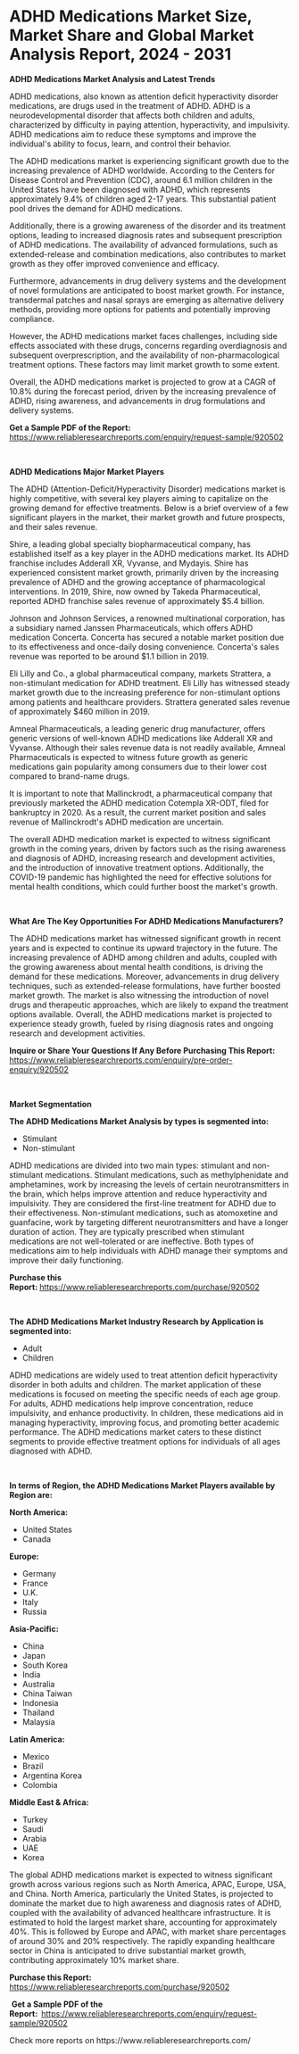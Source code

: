 <p><h1>ADHD Medications Market Size, Market Share and Global Market Analysis Report, 2024 - 2031</h1></p><p><strong>ADHD Medications Market Analysis and Latest Trends</strong></p>
<p><p>ADHD medications, also known as attention deficit hyperactivity disorder medications, are drugs used in the treatment of ADHD. ADHD is a neurodevelopmental disorder that affects both children and adults, characterized by difficulty in paying attention, hyperactivity, and impulsivity. ADHD medications aim to reduce these symptoms and improve the individual's ability to focus, learn, and control their behavior.</p><p>The ADHD medications market is experiencing significant growth due to the increasing prevalence of ADHD worldwide. According to the Centers for Disease Control and Prevention (CDC), around 6.1 million children in the United States have been diagnosed with ADHD, which represents approximately 9.4% of children aged 2-17 years. This substantial patient pool drives the demand for ADHD medications.</p><p>Additionally, there is a growing awareness of the disorder and its treatment options, leading to increased diagnosis rates and subsequent prescription of ADHD medications. The availability of advanced formulations, such as extended-release and combination medications, also contributes to market growth as they offer improved convenience and efficacy.</p><p>Furthermore, advancements in drug delivery systems and the development of novel formulations are anticipated to boost market growth. For instance, transdermal patches and nasal sprays are emerging as alternative delivery methods, providing more options for patients and potentially improving compliance.</p><p>However, the ADHD medications market faces challenges, including side effects associated with these drugs, concerns regarding overdiagnosis and subsequent overprescription, and the availability of non-pharmacological treatment options. These factors may limit market growth to some extent.</p><p>Overall, the ADHD medications market is projected to grow at a CAGR of 10.8% during the forecast period, driven by the increasing prevalence of ADHD, rising awareness, and advancements in drug formulations and delivery systems.</p></p>
<p><strong>Get a Sample PDF of the Report:&nbsp;</strong> <a href="https://www.reliableresearchreports.com/enquiry/request-sample/920502">https://www.reliableresearchreports.com/enquiry/request-sample/920502</a></p>
<p>&nbsp;</p>
<p><strong>ADHD Medications Major Market Players</strong></p>
<p><p>The ADHD (Attention-Deficit/Hyperactivity Disorder) medications market is highly competitive, with several key players aiming to capitalize on the growing demand for effective treatments. Below is a brief overview of a few significant players in the market, their market growth and future prospects, and their sales revenue.</p><p>Shire, a leading global specialty biopharmaceutical company, has established itself as a key player in the ADHD medications market. Its ADHD franchise includes Adderall XR, Vyvanse, and Mydayis. Shire has experienced consistent market growth, primarily driven by the increasing prevalence of ADHD and the growing acceptance of pharmacological interventions. In 2019, Shire, now owned by Takeda Pharmaceutical, reported ADHD franchise sales revenue of approximately $5.4 billion.</p><p>Johnson and Johnson Services, a renowned multinational corporation, has a subsidiary named Janssen Pharmaceuticals, which offers ADHD medication Concerta. Concerta has secured a notable market position due to its effectiveness and once-daily dosing convenience. Concerta's sales revenue was reported to be around $1.1 billion in 2019.</p><p>Eli Lilly and Co., a global pharmaceutical company, markets Strattera, a non-stimulant medication for ADHD treatment. Eli Lilly has witnessed steady market growth due to the increasing preference for non-stimulant options among patients and healthcare providers. Strattera generated sales revenue of approximately $460 million in 2019.</p><p>Amneal Pharmaceuticals, a leading generic drug manufacturer, offers generic versions of well-known ADHD medications like Adderall XR and Vyvanse. Although their sales revenue data is not readily available, Amneal Pharmaceuticals is expected to witness future growth as generic medications gain popularity among consumers due to their lower cost compared to brand-name drugs.</p><p>It is important to note that Mallinckrodt, a pharmaceutical company that previously marketed the ADHD medication Cotempla XR-ODT, filed for bankruptcy in 2020. As a result, the current market position and sales revenue of Mallinckrodt's ADHD medication are uncertain.</p><p>The overall ADHD medication market is expected to witness significant growth in the coming years, driven by factors such as the rising awareness and diagnosis of ADHD, increasing research and development activities, and the introduction of innovative treatment options. Additionally, the COVID-19 pandemic has highlighted the need for effective solutions for mental health conditions, which could further boost the market's growth.</p></p>
<p>&nbsp;</p>
<p><strong>What Are The Key Opportunities For ADHD Medications Manufacturers?</strong></p>
<p><p>The ADHD medications market has witnessed significant growth in recent years and is expected to continue its upward trajectory in the future. The increasing prevalence of ADHD among children and adults, coupled with the growing awareness about mental health conditions, is driving the demand for these medications. Moreover, advancements in drug delivery techniques, such as extended-release formulations, have further boosted market growth. The market is also witnessing the introduction of novel drugs and therapeutic approaches, which are likely to expand the treatment options available. Overall, the ADHD medications market is projected to experience steady growth, fueled by rising diagnosis rates and ongoing research and development activities.</p></p>
<p><strong>Inquire or Share Your Questions If Any Before Purchasing This Report:</strong> <a href="https://www.reliableresearchreports.com/enquiry/pre-order-enquiry/920502">https://www.reliableresearchreports.com/enquiry/pre-order-enquiry/920502</a></p>
<p>&nbsp;</p>
<p><strong>Market Segmentation</strong></p>
<p><strong>The ADHD Medications Market Analysis by types is segmented into:</strong></p>
<p><ul><li>Stimulant</li><li>Non-stimulant</li></ul></p>
<p><p>ADHD medications are divided into two main types: stimulant and non-stimulant medications. Stimulant medications, such as methylphenidate and amphetamines, work by increasing the levels of certain neurotransmitters in the brain, which helps improve attention and reduce hyperactivity and impulsivity. They are considered the first-line treatment for ADHD due to their effectiveness. Non-stimulant medications, such as atomoxetine and guanfacine, work by targeting different neurotransmitters and have a longer duration of action. They are typically prescribed when stimulant medications are not well-tolerated or are ineffective. Both types of medications aim to help individuals with ADHD manage their symptoms and improve their daily functioning.</p></p>
<p><strong>Purchase this Report:&nbsp;</strong><a href="https://www.reliableresearchreports.com/purchase/920502">https://www.reliableresearchreports.com/purchase/920502</a></p>
<p>&nbsp;</p>
<p><strong>The ADHD Medications Market Industry Research by Application is segmented into:</strong></p>
<p><ul><li>Adult</li><li>Children</li></ul></p>
<p><p>ADHD medications are widely used to treat attention deficit hyperactivity disorder in both adults and children. The market application of these medications is focused on meeting the specific needs of each age group. For adults, ADHD medications help improve concentration, reduce impulsivity, and enhance productivity. In children, these medications aid in managing hyperactivity, improving focus, and promoting better academic performance. The ADHD medications market caters to these distinct segments to provide effective treatment options for individuals of all ages diagnosed with ADHD.</p></p>
<p>&nbsp;</p>
<p><strong>In terms of Region, the ADHD Medications Market Players available by Region are:</strong></p>
<p>
    <p> <strong> North America: </strong>
        <ul>
            <li>United States</li>
            <li>Canada</li>
        </ul>
        </p> 
    <p> <strong> Europe: </strong>
        <ul>
            <li>Germany</li>
            <li>France</li>
            <li>U.K.</li>
            <li>Italy</li>
            <li>Russia</li>
        </ul>
        </p> 
    <p> <strong> Asia-Pacific: </strong>
        <ul>
            <li>China</li>
            <li>Japan</li>
            <li>South Korea</li>
            <li>India</li>
            <li>Australia</li>
            <li>China Taiwan</li>
            <li>Indonesia</li>
            <li>Thailand</li>
            <li>Malaysia</li>
        </ul>
        </p> 
    <p> <strong> Latin America: </strong>
        <ul>
            <li>Mexico</li>
            <li>Brazil</li>
            <li>Argentina Korea</li>
            <li>Colombia</li>
        </ul>
        </p> 
    <p> <strong> Middle East & Africa: </strong>
        <ul>
            <li>Turkey</li>
            <li>Saudi</li>
            <li>Arabia</li>
            <li>UAE</li>
            <li>Korea</li>
        </ul>
    </p>
    </p>
<p><p>The global ADHD medications market is expected to witness significant growth across various regions such as North America, APAC, Europe, USA, and China. North America, particularly the United States, is projected to dominate the market due to high awareness and diagnosis rates of ADHD, coupled with the availability of advanced healthcare infrastructure. It is estimated to hold the largest market share, accounting for approximately 40%. This is followed by Europe and APAC, with market share percentages of around 30% and 20% respectively. The rapidly expanding healthcare sector in China is anticipated to drive substantial market growth, contributing approximately 10% market share.</p></p>
<p><strong>Purchase this Report: </strong><a href="https://www.reliableresearchreports.com/purchase/920502">https://www.reliableresearchreports.com/purchase/920502</a></p>
<p>&nbsp;<strong>Get a Sample PDF of the Report:&nbsp;&nbsp;</strong><a href="https://www.reliableresearchreports.com/enquiry/request-sample/920502">https://www.reliableresearchreports.com/enquiry/request-sample/920502</a></p>
<p><strong></strong></p>
<p>Check more reports on https://www.reliableresearchreports.com/</p>